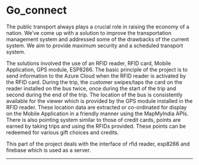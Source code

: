 # Go_connect


The public transport always plays a crucial role in raising the economy of a nation.
We’ve come up with a solution to improve the transportation management system and addressed some of the drawbacks of the current system.
We aim to provide maximum security and a scheduled transport system.

The solutions involved the use of an RFID reader, RFID card, Mobile Application, GPS module, ESP8266.
The basic principle of the project is to send information to the Azure Cloud when the RFID reader is activated by the RFID card.
During the trip, the customer swipes/taps the card on the reader installed on the bus twice, once during the start of the trip
and second during the end of the trip. The location of the bus is consistently available for the viewer which is provided
by the GPS module installed in the RFID reader. These location data are extracted or co-ordinated for display on the Mobile
Application in a friendly manner using the MapMyIndia APIs. There is also pointing system similar to those of credit cards, points
are earned by taking trips and using the RFIDs provided. These points can be redeemed for various gift choices and credits.

This part of the project deals with the interface of rfid reader, esp8266 and firebase which is used as a server.
*****************************************
